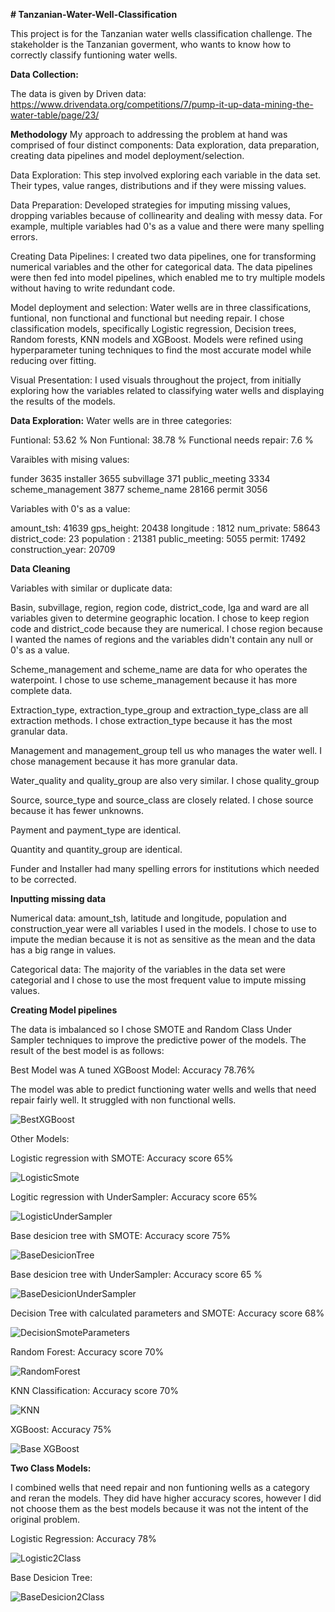 **# Tanzanian-Water-Well-Classification**

This project is for the Tanzanian water wells classification challenge. The stakeholder is the Tanzanian goverment, who wants to know how to correctly classify funtioning water wells. 

**Data Collection:**

The data is given by Driven data: 
https://www.drivendata.org/competitions/7/pump-it-up-data-mining-the-water-table/page/23/

**Methodology**
My approach to addressing the problem at hand was comprised of four distinct components: Data exploration, data preparation, creating data pipelines and model deployment/selection.

Data Exploration: This step involved exploring each variable in the data set. Their types, value ranges, distributions and if they were missing values.

Data Preparation: Developed strategies for imputing missing values, dropping variables because of collinearity and dealing with messy data. For example, multiple variables had 0's as a value and there were many spelling errors. 

Creating Data Pipelines: I created two data pipelines, one for transforming numerical variables and the other for categorical data. The data pipelines were then fed into model pipelines, which enabled me to try multiple models without having to write redundant code. 

Model deployment and selection: Water wells are in three classifications, funtional, non functional and functional but needing repair. I chose classification models, specifically Logistic regression, Decision trees, Random forests, KNN models and XGBoost. Models were refined using hyperparameter tuning techniques to find the most accurate model while reducing over fitting. 

Visual Presentation: I used visuals throughout the project, from initially exploring how the variables related to classifying water wells and displaying the results of the models.

**Data Exploration:** 
Water wells are in three categories:

Funtional: 53.62 %
Non Funtional: 38.78 %
Functional needs repair: 7.6 %

Varaibles with mising values:

funder                    3635
installer                 3655
subvillage                 371
public_meeting            3334
scheme_management         3877
scheme_name              28166
permit                    3056

Variables with 0's as a value:
 
amount_tsh:         41639
gps_height:         20438
longitude :         1812
num_private:        58643
district_code:      23
population   :      21381
public_meeting:     5055
permit:             17492
construction_year:  20709

**Data Cleaning**

Variables with similar or duplicate data:

Basin, subvillage, region, region code, district_code, lga and ward are all variables given to determine geographic location. I chose to keep region code and district_code because they are numerical. I chose region because I wanted the names of regions and the variables didn't contain any null or 0's as a value. 

Scheme_management and scheme_name are data for who operates the waterpoint. I chose to use scheme_management because it has more complete data.

Extraction_type, extraction_type_group and extraction_type_class are all extraction methods. I chose extraction_type because it has the most granular data. 

Management and management_group tell us who manages the water well. I chose management because it has more granular data. 

Water_quality and quality_group are also very similar. I chose quality_group 

Source, source_type and source_class are closely related. I chose source because it has fewer unknowns.

Payment and payment_type are identical.

Quantity and quantity_group are identical. 

Funder and Installer had many spelling errors for institutions which needed to be corrected.

**Inputting missing data**

Numerical data: amount_tsh, latitude and longitude, population and construction_year were all variables I used in the models. I chose to use to impute the median because it is not as sensitive as the mean and the data has a big range in values.

Categorical data: The majority of the variables in the data set were categorial and I chose to use the most frequent value to impute missing values.

**Creating Model pipelines**

The data is imbalanced so I chose SMOTE and Random Class Under Sampler techniques to improve the predictive power of the models. The result of the best model is as follows:

Best Model was A tuned XGBoost Model: Accuracy 78.76%

The model was able to predict functioning water wells and wells that need repair fairly well. It struggled with non functional wells.

![BestXGBoost](https://user-images.githubusercontent.com/115169255/211090892-83c3724b-f674-438d-b522-dfa2acf6ab73.png)


Other Models:


Logistic regression with SMOTE: Accuracy score 65%

![LogisticSmote](https://user-images.githubusercontent.com/115169255/211089263-68eb9d95-725f-49e7-8e0c-351f72bd2fe8.png)


Logitic regression with UnderSampler: Accuracy score 65%

![LogisticUnderSampler](https://user-images.githubusercontent.com/115169255/211089293-4deb9893-2c06-41be-b4b1-f2b314dc047d.png)


Base desicion tree with SMOTE: Accuracy score 75%

![BaseDesicionTree](https://user-images.githubusercontent.com/115169255/211091325-3774ed8f-e940-4dac-9073-9820f7f8d669.png)


Base desicion tree with UnderSampler: Accuracy score 65 %

![BaseDesicionUnderSampler](https://user-images.githubusercontent.com/115169255/211089898-03da7103-f6fe-4856-833d-665bbd7e7276.png)


Decision Tree with calculated parameters and SMOTE: Accuracy score 68%

![DecisionSmoteParameters](https://user-images.githubusercontent.com/115169255/211090005-f3f1d6de-7cdc-406e-b46c-9f93ffda0cad.png)

Random Forest: Accuracy score 70%

![RandomForest](https://user-images.githubusercontent.com/115169255/211090148-72de6206-6c4e-45e8-a37a-001fa6f32809.png)

KNN Classification: Accuracy score 70%

![KNN](https://user-images.githubusercontent.com/115169255/211090373-d72b05f5-d850-481d-a851-5f915c898a14.png)

XGBoost: Accuracy 75%

![Base XGBoost](https://user-images.githubusercontent.com/115169255/211090564-9d9abeba-34cb-4755-bdc5-8abe1fcd911c.png)


**Two Class Models:**

I combined wells that need repair and non funtioning wells as a category and reran the models. They did have higher accuracy scores, however I did not choose them as the best models because it was not the intent of the original problem.

Logistic Regression: Accuracy 78%

![Logistic2Class](https://user-images.githubusercontent.com/115169255/211093805-78ca2ae8-d4d4-4b89-80a1-eaf21156f684.png)


Base Desicion Tree: 

![BaseDesicion2Class](https://user-images.githubusercontent.com/115169255/211093931-6a992501-241c-4741-9c9d-920c3c5c030b.png)


